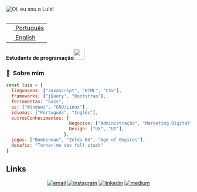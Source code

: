 ![Oi, eu sou o Luís!](https://media.giphy.com/media/7sOk16uyiARZ5iuCQt/giphy.gif)

<table align="right">
 <tr><td><a href="README.md"><img src="https://raw.githubusercontent.com/csmoore/country-flag-icons/master/country-flags-4x3-png/br.png" height="13"> Português</a></td></tr>
 <tr><td><a href="README-en.md"><img src="https://raw.githubusercontent.com/csmoore/country-flag-icons/master/country-flags-4x3-png/us.png" height="13"> English</a></td></tr>
</table>

**Estudante de programação**<img src="https://media.giphy.com/media/WUlplcMpOCEmTGBtBW/giphy.gif" width="30">

### :space_invader: &nbsp;Sobre mim

```javascript
const luis = {
  linguagens: ["Javascript", "HTML", "CSS"],
  frameworks: ["jQuery", "Bootstrap"],
  ferramentas: "Sass",
  os: ["Windows", "GNU/Linux"],
  idiomas: ["Português", "Inglês"],
  outrosConhecimentos: {
                        Negocios: ["Administração", "Marketing Digital", "SEO"],
                        Design: ["UX", "UI"],
                      },
  jogos: ["Bomberman", "Zelda 64", "Age of Empires"],
  desafio: "Tornar-me dev full stack"
}
```

## Links

<p align="center">
  <a href="mailto:luishenrique.senko@gmail.com"><img src="https://img.icons8.com/color/96/000000/gmail.png" alt="email"/></a>
  <a href="https://www.instagram.com/luissenko.dev"><img src="https://img.icons8.com/color/96/000000/instagram-new.png" alt="instagram"/></a>
  <a href="https://www.linkedin.com/in/luis-henrique-senko/"><img src="https://img.icons8.com/color/96/000000/linkedin.png" alt="linkedin"/></a>
  <a href="https://medium.com/luissenkodev"><img src="https://img.icons8.com/color/96/000000/medium-logo.png" alt="medium"/></a>
</p>
